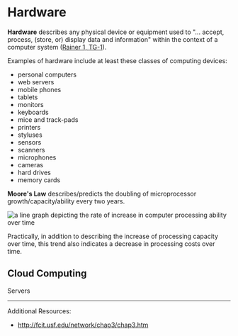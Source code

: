 # Hardware

**Hardware** describes any physical device or equipment used to
 "... accept, process, (store, or) display data and information"
 within the context of a computer system ([Rainer 1, TG-1](/README.md/#accompanying-textbook)).

Examples of hardware include at least these classes of computing devices:

 + personal computers
 + web servers
 + mobile phones
 + tablets
 + monitors
 + keyboards
 + mice and track-pads
 + printers
 + styluses
 + sensors
 + scanners
 + microphones
 + cameras
 + hard drives
 + memory cards

**Moore's Law** describes/predicts
 the doubling of microprocessor growth/capacity/ability every two years.

![a line graph depicting the rate of increase in computer processing ability over time](https://upload.wikimedia.org/wikipedia/commons/0/00/Transistor_Count_and_Moore%27s_Law_-_2011.svg)

Practically, in addition to describing the increase of processing capacity over time,
this trend also indicates a decrease in processing costs over time.

## Cloud Computing

Servers










<hr>

Additional Resources:

 + http://fcit.usf.edu/network/chap3/chap3.htm

